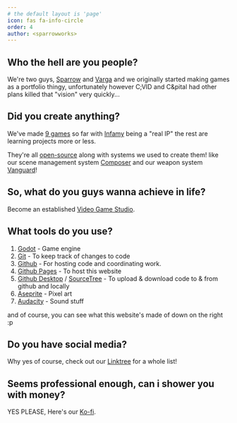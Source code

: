 ```yaml
---
# the default layout is 'page'
icon: fas fa-info-circle
order: 4
author: <sparrowworks>
---
```


## Who the hell are you people?

We're two guys, [Sparrow](https://github.com/SP4R0W) and [Varga](https://github.com/VargaDot) and we originally started making games as a portfolio thingy, unfortunately however C;VID and C&pital had other plans killed that "vision" very quickly...

## Did you create anything?

We've made [9 games](https://sparrowworks.itch.io/) so far with [Infamy](https://sparrowworks.itch.io/infamy) being a "real IP" the rest are learning projects more or less.

They're all [open-source](https://github.com/Sparrowworks) along with systems we used to create them! like our scene management system [Composer](https://github.com/Sparrowworks/ComposerGodot) and our weapon system [Vanguard](https://github.com/Sparrowworks/Vanguard)!

## So, what do you guys wanna achieve in life?

Become an established [Video Game Studio](https://en.wikipedia.org/wiki/Video_game_publisher).

## What tools do you use?

1. [Godot](https://godotengine.org/) - Game engine
2. [Git](https://git-scm.com/) - To keep track of changes to code
3. [Github](https://github.com/) - For hosting code and coordinating work.
4. [Github Pages](https://pages.github.com/) - To host this website
5. [Github Desktop](https://github.com/apps/desktop) / [SourceTree](https://www.sourcetreeapp.com/) - To upload & download code to & from github and locally
6. [Aseprite](https://www.aseprite.org/) - Pixel art
7. [Audacity](https://www.audacityteam.org/) - Sound stuff

and of course, you can see what this website's made of down on the right :p

## Do you have social media?

Why yes of course, check out our [Linktree](https://linktr.ee/SparrowWorks) for a whole list!

## Seems professional enough, can i shower you with money?

YES PLEASE, Here's our [Ko-fi](https://ko-fi.com/sparrowworks).
